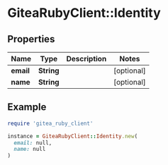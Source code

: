 # GiteaRubyClient::Identity

## Properties

| Name | Type | Description | Notes |
| ---- | ---- | ----------- | ----- |
| **email** | **String** |  | [optional] |
| **name** | **String** |  | [optional] |

## Example

```ruby
require 'gitea_ruby_client'

instance = GiteaRubyClient::Identity.new(
  email: null,
  name: null
)
```

